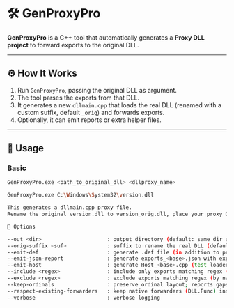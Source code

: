 # 🛠️ GenProxyPro

**GenProxyPro** is a C++ tool that automatically generates a **Proxy DLL project** to forward exports to the original DLL.

---

## ⚙️ How It Works
1. Run `GenProxyPro`, passing the original DLL as argument.  
2. The tool parses the exports from that DLL.  
3. It generates a new `dllmain.cpp` that loads the real DLL (renamed with a custom suffix, default `_orig`) and forwards exports.  
4. Optionally, it can emit reports or extra helper files.

---

## 🚀 Usage

### Basic
```bash
GenProxyPro.exe <path_to_original_dll> <dllproxy_name>

GenProxyPro.exe C:\Windows\System32\version.dll

This generates a dllmain.cpp proxy file.
Rename the original version.dll to version_orig.dll, place your proxy DLL with the original name (version.dll) in the same directory, and the host program will load your proxy while real calls are forwarded.

📌 Options

--out <dir>                     : output directory (default: same dir as DLL)
--orig-suffix <suf>             : suffix to rename the real DLL (default: _orig)
--emit-def                      : generate .def file (in addition to pragmas in dllmain.cpp)
--emit-json-report              : generate exports_<base>.json with export metadata
--emit-host                     : generate Host_<base>.cpp (test loader program)
--include <regex>               : include only exports matching regex (by name)
--exclude <regex>               : exclude exports matching regex (by name)
--keep-ordinals                 : preserve ordinal layout; reports gaps (RVA=0)
--respect-existing-forwarders   : keep native forwarders (DLL.Func) instead of redirecting to *_orig
--verbose                       : verbose logging
